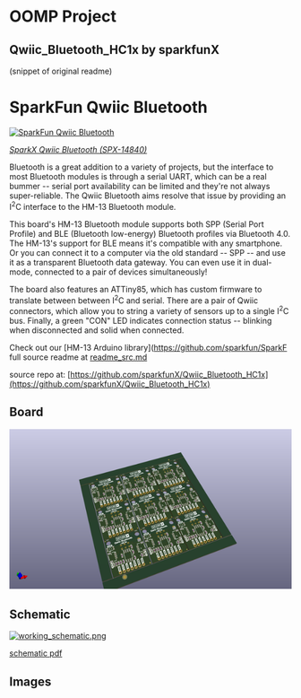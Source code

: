 # OOMP Project  
## Qwiic_Bluetooth_HC1x  by sparkfunX  
  
(snippet of original readme)  
  
SparkFun Qwiic Bluetooth  
========================================  
  
[![SparkFun Qwiic Bluetooth](https://cdn.sparkfun.com//assets/parts/1/3/1/1/0/14823-Qwiic_Bluetooth_-_HC13_-02.jpg)](https://www.sparkfun.com/products/14840)  
  
[*SparkX Qwiic Bluetooth (SPX-14840)*](https://www.sparkfun.com/products/14840)  
  
Bluetooth is a great addition to a variety of projects, but the interface to most Bluetooth modules is through a serial UART, which can be a real bummer -- serial port availability can be limited and they're not always super-reliable. The Qwiic Bluetooth aims resolve that issue by providing an I<sup>2</sup>C interface to the HM-13 Bluetooth module.  
  
This board's HM-13 Bluetooth module supports both SPP (Serial Port Profile) and BLE (Bluetooth low-energy) Bluetooth profiles via Bluetooth 4.0. The HM-13's support for BLE means it's compatible with any smartphone.  Or you can connect it to a computer via the old standard -- SPP -- and use it as a transparent Bluetooth data gateway. You can even use it in dual-mode, connected to a pair of devices simultaneously!  
  
The board also features an ATTiny85, which has custom firmware to translate between between I<sup>2</sup>C and serial. There are a pair of Qwiic connectors, which allow you to string a variety of sensors up to a single I<sup>2</sup>C bus. Finally, a green "CON" LED indicates connection status -- blinking when disconnected and solid when connected.  
  
Check out our [HM-13 Arduino library](https://github.com/sparkfun/SparkF  
  full source readme at [readme_src.md](readme_src.md)  
  
source repo at: [https://github.com/sparkfunX/Qwiic_Bluetooth_HC1x](https://github.com/sparkfunX/Qwiic_Bluetooth_HC1x)  
## Board  
  
[![working_3d.png](working_3d_600.png)](working_3d.png)  
## Schematic  
  
[![working_schematic.png](working_schematic_600.png)](working_schematic.png)  
  
[schematic pdf](working_schematic.pdf)  
## Images  
